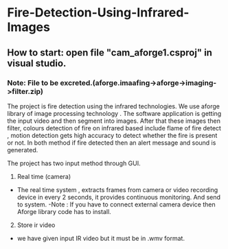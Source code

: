 # Fire-Detection-Using-Infrared-Images
## How to start: open file "cam_aforge1.csproj" in visual studio. 
### Note: File to be excreted.(aforge.imaafing->aforge->imaging->filter.zip)

The project is fire detection using the infrared technologies. We use  aforge library of image processing technology . The software application is getting the input video and then segment into images. After that these images then filter, colours detection of fire on infrared based include flame of fire detect , motion detection gets high accuracy to detect whether the fire is present or not. In both method if fire detected then an alert message and sound is generated. 

The project has two input method through GUI. 
1. Real time (camera)
 - The real time system , extracts frames from camera or video recording device in every 2 seconds, it provides continuous monitoring. And send to system. 
 -Note : If you have to connect external camera device then Aforge library code has to install. 
 2. Store ir video 
  - we have given input IR video but it must be in .wmv format. 
